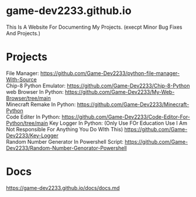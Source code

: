 # game-dev2233.github.io
This Is A Website For Documenting My Projects. (execpt Minor Bug Fixes And Projects.)

# Projects
File Manager: https://github.com/Game-Dev2233/python-file-manager-With-Source       
Chip-8 Python Emulator: https://github.com/Game-Dev2233/Chip-8-Python               
web Browser In Python: https://github.com/Game-Dev2233/My-Web-Browser/tree/main           
Minecraft Remake In Python: https://github.com/Game-Dev2233/Minecraft-Python                
Code Editer In Python: https://github.com/Game-Dev2233/Code-Editor-For-Python/tree/main
Key Logger In Python: (Only Use FOr Education Use I Am Not Responsible For Anything You Do WIth This) https://github.com/Game-Dev2233/Key-Logger                          
Random Number Generator In Powershell Script: https://github.com/Game-Dev2233/Random-Number-Genorator-Powershell

# Docs
https://game-dev2233.github.io/docs/docs.md
